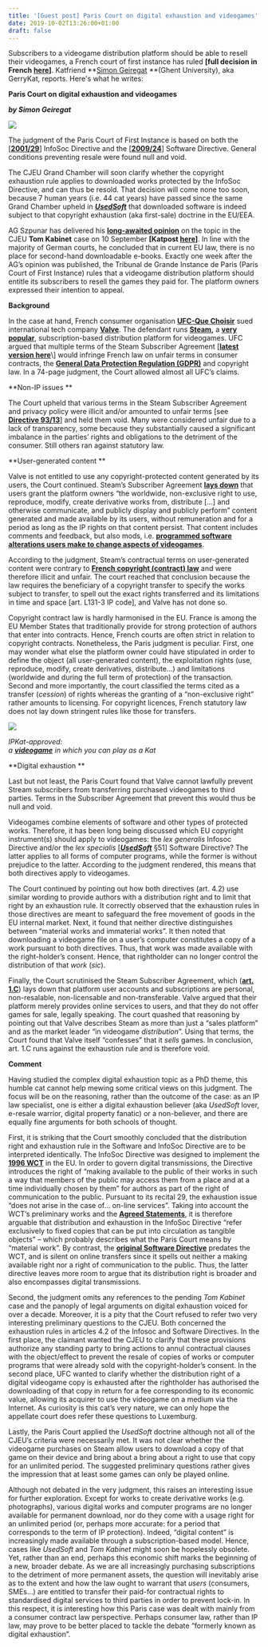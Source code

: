 ```yaml
---
title: '[Guest post] Paris Court on digital exhaustion and videogames'
date: 2019-10-02T13:26:00+01:00
draft: false
---
```


Subscribers to a videogame distribution platform should be able to resell their videogames, a French court of first instance has ruled **\[full decision in French [here](https://drive.google.com/file/d/1XZkjiKS6RilXwQt4jtAmMZWzpdqUIUJR/view?usp=sharing)\]**. Katfriend **[Simon Geiregat](https://www.linkedin.com/in/simon-geiregat-064172101/) **(Ghent University), aka GerryKat, reports. Here's what he writes:

  

**Paris Court on digital exhaustion and videogames**

_**by Simon Geiregat**_

  

[![](https://1.bp.blogspot.com/-dHjkNKLpLzE/XZSMSs3kzRI/AAAAAAAAMyc/YuJtVHdu4i0wEHNHhyGNjqmuaB6vWUpggCLcBGAsYHQ/s320/steam_stats.0.jpg)](https://1.bp.blogspot.com/-dHjkNKLpLzE/XZSMSs3kzRI/AAAAAAAAMyc/YuJtVHdu4i0wEHNHhyGNjqmuaB6vWUpggCLcBGAsYHQ/s1600/steam_stats.0.jpg)

The judgment of the Paris Court of First Instance is based on both the \[[**2001/29**](https://eur-lex.europa.eu/eli/dir/2001/29/2019-06-06)\] InfoSoc Directive and the \[[**2009/24**](https://eur-lex.europa.eu/eli/dir/2009/24/oj)\] Software Directive. General conditions preventing resale were found null and void. 

  

The CJEU Grand Chamber will soon clarify whether the copyright exhaustion rule applies to downloaded works protected by the InfoSoc Directive, and can thus be resold. That decision will come none too soon, because 7 human years (i.e. 44 cat years) have passed since the same Grand Chamber upheld in [**_UsedSoft_**](http://curia.europa.eu/juris/document/document.jsf?docid=124564&text=&dir=&doclang=EN&part=1&occ=first&mode=DOC&pageIndex=0&cid=1510775) that downloaded software is indeed subject to that copyright exhaustion (aka first-sale) doctrine in the EU/EEA. 

  

AG Szpunar has delivered his [**long-awaited opinion**](http://curia.europa.eu/juris/document/document.jsf?docid=217552&text=&dir=&doclang=EN&part=1&occ=first&mode=lst&pageIndex=1&cid=1441705) on the topic in the CJEU **Tom Kabinet** case on 10 September **\[Katpost [here](http://ipkitten.blogspot.com/2019/09/ag-szpunar-advises-cjeu-to-rule-that.html)\]**. In line with the majority of German courts, he concluded that in current EU law, there is no place for second-hand downloadable e-books. Exactly one week after the AG’s opinion was published, the Tribunal de Grande Instance de Paris (Paris Court of First Instance) rules that a videogame distribution platform should entitle its subscribers to resell the games they paid for. The platform owners expressed their intention to appeal. 

  

**Background**

  

In the case at hand, French consumer organisation [**UFC-Que Choisir**](https://www.quechoisir.org/) sued international tech company [**Valve**](https://www.valvesoftware.com/). The defendant runs **[Steam](https://store.steampowered.com/),** a [**very popular**](https://store.steampowered.com/stats/Steam-Game-and-Player-Statistics?), subscription-based distribution platform for videogames. UFC argued that multiple terms of the Steam Subscriber Agreement \[[**latest version here**](https://store.steampowered.com/subscriber_agreement/?snr=1_44_44_)\] would infringe French law on unfair terms in consumer contracts, the **[General Data Protection Regulation (GDPR)](https://eur-lex.europa.eu/eli/reg/2016/679/2016-05-04)** and copyright law. In a 74-page judgment, the Court allowed almost all UFC’s claims. 

  

**Non-IP issues **

  

The Court upheld that various terms in the Steam Subscriber Agreement and privacy policy were illicit and/or amounted to unfair terms \[see [**Directive 93/13**](https://eur-lex.europa.eu/eli/dir/1993/13/2011-12-12)\] and held them void. Many were considered unfair due to a lack of transparency, some because they substantially caused a significant imbalance in the parties’ rights and obligations to the detriment of the consumer. Still others ran against statutory law. 

  

**User-generated content **

  

Valve is not entitled to use any copyright-protected content generated by its users, the Court continued. Steam’s Subscriber Agreement [**lays down**](https://store.steampowered.com/subscriber_agreement/?snr=1_44_44_#6) that users grant the platform owners “the worldwide, non-exclusive right to use, reproduce, modify, create derivative works from, distribute \[…\] and otherwise communicate, and publicly display and publicly perform” content generated and made available by its users, without remuneration and for a period as long as the IP rights on that content persist. That content includes comments and feedback, but also mods, i.e. [**programmed software alterations users make to change aspects of videogames**](https://en.wikipedia.org/wiki/Mod_(video_gaming)). 

  

According to the judgment, Steam’s contractual terms on user-generated content were contrary to [**French copyright (contract) law**](https://www.legifrance.gouv.fr/affichCode.do?idArticle=LEGIARTI000006278955&idSectionTA=LEGISCTA000006161639&cidTexte=LEGITEXT000006069414&dateTexte=20191001) and were therefore illicit and unfair. The court reached that conclusion because the law requires the beneficiary of a copyright transfer to specify the works subject to transfer, to spell out the exact rights transferred and its limitations in time and space \[art. L131-3 IP code\], and Valve has not done so. 

  

Copyright contract law is hardly harmonised in the EU. France is among the EU Member States that traditionally provide for strong protection of authors that enter into contracts. Hence, French courts are often strict in relation to copyright contracts. Nonetheless, the Paris judgment is peculiar. First, one may wonder what else the platform owner could have stipulated in order to define the object (all user-generated content), the exploitation rights (use, reproduce, modify, create derivatives, distribute…) and limitations (worldwide and during the full term of protection) of the transaction. Second and more importantly, the court classified the terms cited as a transfer (_cession_) of rights whereas the granting of a “non-exclusive right” rather amounts to licensing. For copyright licences, French statutory law does not lay down stringent rules like those for transfers. 

  

[![](https://1.bp.blogspot.com/-vAWOOXFt1E0/XZSMfwBrBFI/AAAAAAAAMyg/Tfl5dPz_UyI52k9wHfzPBUYP-AhRqB0BgCLcBGAsYHQ/s320/hk-cat-video-game-2.jpg)](https://1.bp.blogspot.com/-vAWOOXFt1E0/XZSMfwBrBFI/AAAAAAAAMyg/Tfl5dPz_UyI52k9wHfzPBUYP-AhRqB0BgCLcBGAsYHQ/s1600/hk-cat-video-game-2.jpg)

_IPKat-approved:  
a **[videogame](https://nerdist.com/article/theres-finally-a-video-game-where-you-play-as-a-cat/)** in which you can play as a Kat_

**Digital exhaustion **

  

Last but not least, the Paris Court found that Valve cannot lawfully prevent Stream subscribers from transferring purchased videogames to third parties. Terms in the Subscriber Agreement that prevent this would thus be null and void. 

  

Videogames combine elements of software and other types of protected works. Therefore, it has been long being discussed which EU copyright instrument(s) should apply to videogames: the _lex generalis_ Infosoc Directive and/or the _lex specialis_ \[[**_UsedSoft_**](http://curia.europa.eu/juris/document/document.jsf?docid=124564&text=&dir=&doclang=EN&part=1&occ=first&mode=DOC&pageIndex=0&cid=1510775) §51\] Software Directive? The latter applies to all forms of computer programs, while the former is without prejudice to the latter. According to the judgment rendered, this means that both directives apply to videogames. 

  

The Court continued by pointing out how both directives (art. 4.2) use similar wording to provide authors with a distribution right and to limit that right by an exhaustion rule. It correctly observed that the exhaustion rules in those directives are meant to safeguard the free movement of goods in the EU internal market. Next, it found that neither directive distinguishes between “material works and immaterial works”. It then noted that downloading a videogame file on a user’s computer constitutes a copy of a work pursuant to both directives. Thus, that work was made available with the right-holder’s consent. Hence, that rightholder can no longer control the distribution of that _work_ (_sic_). 

  

Finally, the Court scrutinised the Steam Subscriber Agreement, which ([**art. 1.C**](https://store.steampowered.com/subscriber_agreement/?snr=1_44_44_#1)) lays down that platform user accounts and subscriptions are personal, non-resalable, non-licensable and non-transferable. Valve argued that their platform merely provides online services to users, and that they do not offer games for sale, legally speaking. The court quashed that reasoning by pointing out that Valve describes Steam as more than just a “sales platform” and as the market leader “in videogame _distribution_”. Using that terms, the Court found that Valve itself “confesses” that it _sells_ games. In conclusion, art. 1.C runs against the exhaustion rule and is therefore void. 

  

**Comment**

  

Having studied the complex digital exhaustion topic as a PhD theme, this humble cat cannot help mewing some critical views on this judgment. The focus will be on the reasoning, rather than the outcome of the case: as an IP law specialist, one is either a digital exhaustion believer (aka _UsedSoft_ lover, e-resale warrior, digital property fanatic) or a non-believer, and there are equally fine arguments for both schools of thought. 

  

First, it is striking that the Court smoothly concluded that the distribution right and exhaustion rule in the Software and InfoSoc Directive are to be interpreted identically. The InfoSoc Directive was designed to implement the **[1996 WCT](https://wipolex.wipo.int/en/treaties/textdetails/12740)** in the EU. In order to govern digital transmissions, the Directive introduces the right of “making available to the public of their works in such a way that members of the public may access them from a place and at a time individually chosen by them” for authors as part of the right of communication to the public. Pursuant to its recital 29, the exhaustion issue “does not arise in the case of… on-line services”. Taking into account the WCT’s preliminary works and the [**Agreed Statements**](https://www.wipo.int/treaties/en/text.jsp?file_id=295456), it is therefore arguable that distribution and exhaustion in the InfoSoc Directive “refer exclusively to fixed copies that can be put into circulation as tangible objects” – which probably describes what the Paris Court means by “material work”. By contrast, the [**original Software Directive**](https://eur-lex.europa.eu/eli/dir/1991/250/oj) predates the WCT, and is silent on online transfers since it spells out neither a making available right nor a right of communication to the public. Thus, the latter directive leaves more room to argue that its distribution right is broader and also encompasses digital transmissions. 

  

Second, the judgment omits any references to the pending _Tom Kabinet_ case and the panoply of legal arguments on digital exhaustion voiced for over a decade. Moreover, it is a pity that the Court refused to refer two very interesting preliminary questions to the CJEU. Both concerned the exhaustion rules in articles 4.2 of the Infosoc and Software Directives. In the first place, the claimant wanted the CJEU to clarify that these provisions authorize any standing party to bring actions to annul contractual clauses with the object/effect to prevent the resale of copies of works or computer programs that were already sold with the copyright-holder’s consent. In the second place, UFC wanted to clarify whether the distribution right of a digital videogame copy is exhausted after the rightholder has authorised the downloading of that copy in return for a fee corresponding to its economic value, allowing its acquirer to use the videogame on a medium via the Internet. As curiosity is this cat’s very nature, we can only hope the appellate court does refer these questions to Luxemburg. 

  

Lastly, the Paris Court applied the _UsedSoft_ doctrine although not all of the CJEU’s criteria were necessarily met. It was not clear whether the videogame purchases on Steam allow users to download a copy of that game on their device and bring about a bring about a right to use that copy for an unlimited period. The suggested preliminary questions rather gives the impression that at least some games can only be played online. 

  

Although not debated in the very judgment, this raises an interesting issue for further exploration. Except for works to create derivative works (e.g. photographs), various digital works and computer programs are no longer available for permanent download, nor do they come with a usage right for an unlimited period (or, perhaps more accurate: for a period that corresponds to the term of IP protection). Indeed, “digital content” is increasingly made available through a subscription-based model. Hence, cases like _UsedSoft_ and _Tom Kabinet_ might soon be hopelessly obsolete. Yet, rather than an end, perhaps this economic shift marks the beginning of a new, broader debate. As we are all increasingly purchasing subscriptions to the detriment of more permanent assets, the question will inevitably arise as to the extent and how the law ought to warrant that _users_ (consumers, SMEs…) are entitled to transfer their paid-for contractual rights to standardised digital services to third parties in order to prevent lock-in. In this respect, it is interesting how this Paris case was dealt with mainly from a consumer contract law perspective. Perhaps consumer law, rather than IP law, may prove to be better placed to tackle the debate “formerly known as digital exhaustion”.